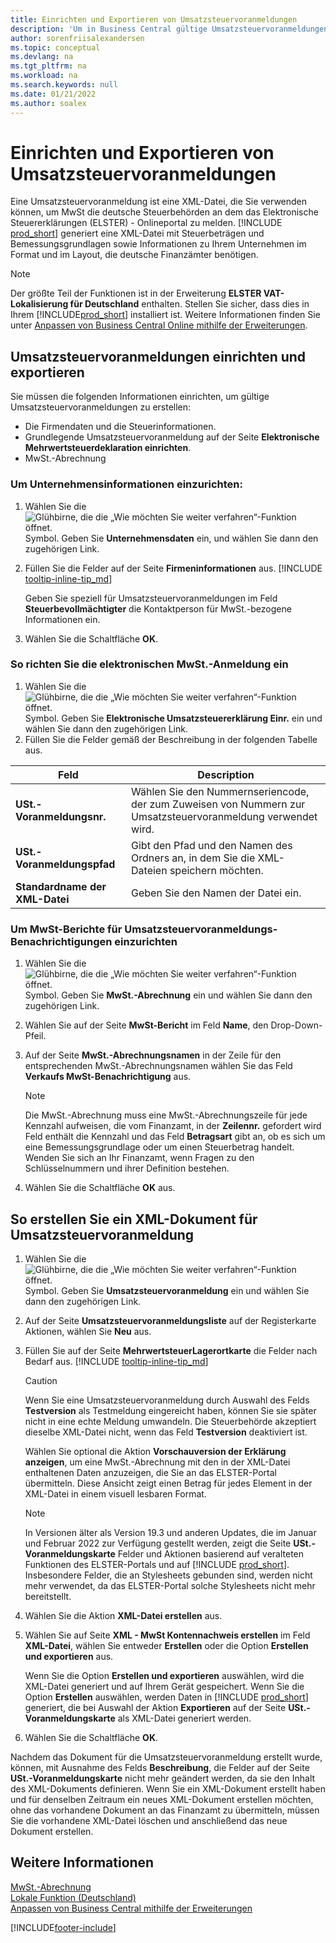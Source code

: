 ```yaml
---
title: Einrichten und Exportieren von Umsatzsteuervoranmeldungen
description: 'Um in Business Central gültige Umsatzsteuervoranmeldungen zu erstellen, müssen Sie die Erklärung und andere Einrichtungsseiten einrichten.'
author: sorenfriisalexandersen
ms.topic: conceptual
ms.devlang: na
ms.tgt_pltfrm: na
ms.workload: na
ms.search.keywords: null
ms.date: 01/21/2022
ms.author: soalex
---
```


# <a name="set-up-and-export-sales-vat-advance-notifications" />Einrichten und Exportieren von Umsatzsteuervoranmeldungen

Eine Umsatzsteuervoranmeldung ist eine XML-Datei, die Sie verwenden können, um MwSt die deutsche Steuerbehörden an dem das Elektronische Steuererklärungen (ELSTER) - Onlineportal zu melden. [!INCLUDE [prod_short](../../includes/prod_short.md)] generiert eine XML-Datei mit Steuerbeträgen und Bemessungsgrundlagen sowie Informationen zu Ihrem Unternehmen im Format und im Layout, die deutsche Finanzämter benötigen.

> [!NOTE]
> Der größte Teil der Funktionen ist in der Erweiterung **ELSTER VAT-Lokalisierung für Deutschland** enthalten. Stellen Sie sicher, dass dies in Ihrem [!INCLUDE[prod_short](../../includes/prod_short.md)] installiert ist. Weitere Informationen finden Sie unter [Anpassen von Business Central Online mithilfe der Erweiterungen](../../ui-extensions.md).

## <a name="set-up-and-export-sales-vat-advance-notifications-1" />Umsatzsteuervoranmeldungen einrichten und exportieren

Sie müssen die folgenden Informationen einrichten, um gültige Umsatzsteuervoranmeldungen zu erstellen:  

- Die Firmendaten und die Steuerinformationen.  
- Grundlegende Umsatzsteuervoranmeldung auf der Seite **Elektronische Mehrwertsteuerdeklaration einrichten**.
- MwSt.-Abrechnung  

### <a name="to-set-up-company-information" />Um Unternehmensinformationen einzurichten:

1. Wählen Sie die ![Glühbirne, die die „Wie möchten Sie weiter verfahren“-Funktion öffnet.](../../media/ui-search/search_small.png "Sagen Sie mir, was Sie tun wollen") Symbol. Geben Sie **Unternehmensdaten** ein, und wählen Sie dann den zugehörigen Link.  
2. Füllen Sie die Felder auf der Seite **Firmeninformationen** aus. [!INCLUDE [tooltip-inline-tip_md](../../includes/tooltip-inline-tip_md.md)]

    Geben Sie speziell für Umsatzsteuervoranmeldungen im Feld **Steuerbevollmächtigter** die Kontaktperson für MwSt.-bezogene Informationen ein.  
3. Wählen Sie die Schaltfläche **OK**.  

### <a name="to-set-up-the-electronic-vat-declaration" />So richten Sie die elektronischen MwSt.-Anmeldung ein

1. Wählen Sie die ![Glühbirne, die die „Wie möchten Sie weiter verfahren“-Funktion öffnet.](../../media/ui-search/search_small.png "Sagen Sie mir, was Sie tun wollen") Symbol. Geben Sie **Elektronische Umsatzsteuererklärung Einr.** ein und wählen Sie dann den zugehörigen Link.
2. Füllen Sie die Felder gemäß der Beschreibung in der folgenden Tabelle aus.

|Feld|Description|
|-----|-----|
|**USt.-Voranmeldungsnr.**|Wählen Sie den Nummernseriencode, der zum Zuweisen von Nummern zur Umsatzsteuervoranmeldung verwendet wird.|
|**USt.-Voranmeldungspfad**|Gibt den Pfad und den Namen des Ordners an, in dem Sie die XML-Dateien speichern möchten.|
|**Standardname der XML-Datei**|Geben Sie den Namen der Datei ein.|

### <a name="to-set-up-a-vat-statement-for-sales-vat-advance-notifications" />Um MwSt-Berichte für Umsatzsteuervoranmeldungs-Benachrichtigungen einzurichten

1. Wählen Sie die ![Glühbirne, die die „Wie möchten Sie weiter verfahren“-Funktion öffnet.](../../media/ui-search/search_small.png "Sagen Sie mir, was Sie tun wollen") Symbol. Geben Sie **MwSt.-Abrechnung** ein und wählen Sie dann den zugehörigen Link.  
2. Wählen Sie auf der Seite **MwSt-Bericht** im Feld **Name**, den Drop-Down-Pfeil.  
3. Auf der Seite **MwSt.-Abrechnungsnamen** in der Zeile für den entsprechenden MwSt.-Abrechnungsnamen wählen Sie das Feld **Verkaufs MwSt-Benachrichtigung** aus.

    > [!NOTE]
    > Die MwSt.-Abrechnung muss eine MwSt.-Abrechnungszeile für jede Kennzahl aufweisen, die vom Finanzamt, in der **Zeilennr.** gefordert wird Feld enthält die Kennzahl und das Feld **Betragsart** gibt an, ob es sich um eine Bemessungsgrundlage oder um einen Steuerbetrag handelt. Wenden Sie sich an Ihr Finanzamt, wenn Fragen zu den Schlüsselnummern und ihrer Definition bestehen.

4. Wählen Sie die Schaltfläche **OK** aus.  

## <a name="to-create-an-xml-document-for-sales-vat-advance-notification" />So erstellen Sie ein XML-Dokument für Umsatzsteuervoranmeldung

1. Wählen Sie die ![Glühbirne, die die „Wie möchten Sie weiter verfahren“-Funktion öffnet.](../../media/ui-search/search_small.png "Was möchten Sie tun?") Symbol. Geben Sie **Umsatzsteuervoranmeldung** ein und wählen Sie dann den zugehörigen Link.  
2. Auf der Seite **Umsatzsteuervoranmeldungsliste** auf der Registerkarte Aktionen, wählen Sie **Neu** aus.  
3. Füllen Sie auf der Seite **MehrwertsteuerLagerortkarte** die Felder nach Bedarf aus. [!INCLUDE [tooltip-inline-tip_md](../../includes/tooltip-inline-tip_md.md)]

    > [!CAUTION]
    > Wenn Sie eine Umsatzsteuervoranmeldung durch Auswahl des Felds **Testversion** als Testmeldung eingereicht haben, können Sie sie später nicht in eine echte Meldung umwandeln. Die Steuerbehörde akzeptiert dieselbe XML-Datei nicht, wenn das Feld **Testversion** deaktiviert ist.

    Wählen Sie optional die Aktion **Vorschauversion der Erklärung anzeigen**, um eine MwSt.-Abrechnung mit den in der XML-Datei enthaltenen Daten anzuzeigen, die Sie an das ELSTER-Portal übermitteln. Diese Ansicht zeigt einen Betrag für jedes Element in der XML-Datei in einem visuell lesbaren Format.  

    > [!NOTE]
    > In Versionen älter als Version 19.3 und anderen Updates, die im Januar und Februar 2022 zur Verfügung gestellt werden, zeigt die Seite **USt.-Voranmeldungskarte** Felder und Aktionen basierend auf veralteten Funktionen des ELSTER-Portals und auf [!INCLUDE [prod_short](../../includes/prod_short.md)]. Insbesondere Felder, die an Stylesheets gebunden sind, werden nicht mehr verwendet, da das ELSTER-Portal solche Stylesheets nicht mehr bereitstellt.
4. Wählen Sie die Aktion **XML-Datei erstellen** aus.

5. Wählen Sie auf Seite **XML - MwSt Kontennachweis erstellen** im Feld **XML-Datei**, wählen Sie entweder **Erstellen** oder die Option **Erstellen und exportieren** aus.  

    Wenn Sie die Option **Erstellen und exportieren** auswählen, wird die XML-Datei generiert und auf Ihrem Gerät gespeichert. Wenn Sie die Option **Erstellen** auswählen, werden Daten in [!INCLUDE [prod_short](../../includes/prod_short.md)] generiert, die bei Auswahl der Aktion **Exportieren** auf der Seite **USt.-Voranmeldungskarte** als XML-Datei generiert werden.  
6. Wählen Sie die Schaltfläche **OK**.  

Nachdem das Dokument für die Umsatzsteuervoranmeldung erstellt wurde, können, mit Ausnahme des Felds **Beschreibung**, die Felder auf der Seite **USt.-Voranmeldungskarte** nicht mehr geändert werden, da sie den Inhalt des XML-Dokuments definieren. Wenn Sie ein XML-Dokument erstellt haben und für denselben Zeitraum ein neues XML-Dokument erstellen möchten, ohne das vorhandene Dokument an das Finanzamt zu übermitteln, müssen Sie die vorhandene XML-Datei löschen und anschließend das neue Dokument erstellen.

## <a name="see-also" />Weitere Informationen

[MwSt.-Abrechnung](vat-reporting.md)  
[Lokale Funktion (Deutschland)](germany-local-functionality.md)  
[Anpassen von Business Central mithilfe der Erweiterungen](../../ui-extensions.md)  


[!INCLUDE[footer-include](../../includes/footer-banner.md)]
